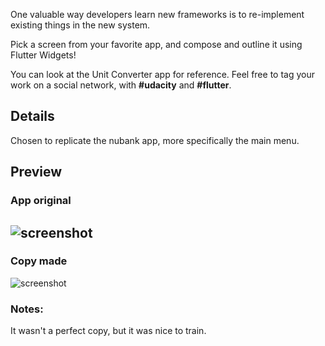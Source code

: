 One valuable way developers learn new frameworks is to re-implement existing things in the new system.

Pick a screen from your favorite app, and compose and outline it using Flutter Widgets!

You can look at the Unit Converter app for reference. Feel free to tag your work on a social network, with __#udacity__ and __#flutter__.

## Details
Chosen to replicate the nubank app, more specifically the main menu.

## Preview
### App original

![screenshot](https://i.ibb.co/KGSDj3N/Whats-App-Image-2021-05-20-at-20-47-03.jpg)
---
### Copy made

![screenshot](https://i.ibb.co/pWvZx88/Screenshot-1621551402.png)

### Notes:
It wasn't a perfect copy, but it was nice to train.
